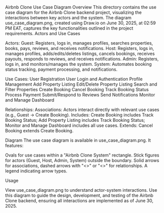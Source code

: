 Airbnb Clone Use Case Diagram
Overview
This directory contains the use case diagram for the Airbnb Clone backend project, visualizing the interactions between key actors and the system. The diagram use_case_diagram.png, created using Draw.io on June 30, 2025, at 02:59 PM EAT, captures the key functionalities outlined in the project requirements.
Actors and Use Cases

Actors:
Guest: Registers, logs in, manages profiles, searches properties, books, pays, reviews, and receives notifications.
Host: Registers, logs in, manages profiles, adds/edits/deletes listings, cancels bookings, receives payouts, responds to reviews, and receives notifications.
Admin: Registers, logs in, and monitors/manages the system.
System: Automates booking status tracking, payment processing, and notifications.


Use Cases:
User Registration
User Login and Authentication
Profile Management
Add Property Listing
Edit/Delete Property Listing
Search and Filter Properties
Create Booking
Cancel Booking
Track Booking Status
Process Payment
Submit/Respond to Reviews
Send Notifications
Monitor and Manage Dashboard


Relationships:
Associations: Actors interact directly with relevant use cases (e.g., Guest → Create Booking).
Includes: Create Booking includes Track Booking Status; Add Property Listing includes Track Booking Status; Monitor and Manage Dashboard includes all use cases.
Extends: Cancel Booking extends Create Booking.



Diagram
The use case diagram is available in use_case_diagram.png. It features:

Ovals for use cases within a "Airbnb Clone System" rectangle.
Stick figures for actors (Guest, Host, Admin, System) outside the boundary.
Solid arrows for associations, dashed arrows with "<>" or "<>" for relationships.
A legend indicating arrow types.

Usage

View use_case_diagram.png to understand actor-system interactions.
Use this diagram to guide the design, development, and testing of the Airbnb Clone backend, ensuring all interactions are implemented as of June 30, 2025.
